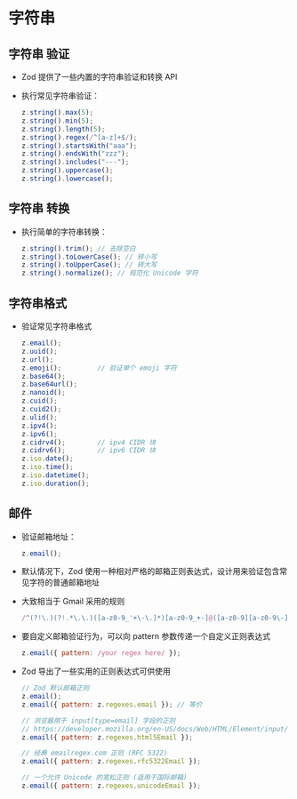 # 字符串

## 字符串 验证

+ Zod 提供了一些内置的字符串验证和转换 API
+ 执行常见字符串验证：

  ```js
  z.string().max(5);
  z.string().min(5);
  z.string().length(5);
  z.string().regex(/^[a-z]+$/);
  z.string().startsWith("aaa");
  z.string().endsWith("zzz");
  z.string().includes("---");
  z.string().uppercase();
  z.string().lowercase();
  ```

## 字符串 转换

+ 执行简单的字符串转换：

  ```js
  z.string().trim(); // 去除空白
  z.string().toLowerCase(); // 转小写
  z.string().toUpperCase(); // 转大写
  z.string().normalize(); // 规范化 Unicode 字符
  ```

## 字符串格式

+ 验证常见字符串格式

  ```js
  z.email();
  z.uuid();
  z.url();
  z.emoji();         // 验证单个 emoji 字符
  z.base64();
  z.base64url();
  z.nanoid();
  z.cuid();
  z.cuid2();
  z.ulid();
  z.ipv4();
  z.ipv6();
  z.cidrv4();        // ipv4 CIDR 块
  z.cidrv6();        // ipv6 CIDR 块
  z.iso.date();
  z.iso.time();
  z.iso.datetime();
  z.iso.duration();
  ```

## 邮件

+ 验证邮箱地址：

  ```js
  z.email();
  ```

+ 默认情况下，Zod 使用一种相对严格的邮箱正则表达式，设计用来验证包含常见字符的普通邮箱地址
+ 大致相当于 Gmail 采用的规则

  ```js
  /^(?!\.)(?!.*\.\.)([a-z0-9_'+\-\.]*)[a-z0-9_+-]@([a-z0-9][a-z0-9\-]*\.)+[a-z]{2,}$/i
  ```

+ 要自定义邮箱验证行为，可以向 pattern 参数传递一个自定义正则表达式

  ```js
  z.email({ pattern: /your regex here/ });
  ```

+ Zod 导出了一些实用的正则表达式可供使用

  ```js
  // Zod 默认邮箱正则
  z.email();
  z.email({ pattern: z.regexes.email }); // 等价

  // 浏览器用于 input[type=email] 字段的正则
  // https://developer.mozilla.org/en-US/docs/Web/HTML/Element/input/email
  z.email({ pattern: z.regexes.html5Email });

  // 经典 emailregex.com 正则 (RFC 5322)
  z.email({ pattern: z.regexes.rfc5322Email });

  // 一个允许 Unicode 的宽松正则 (适用于国际邮箱)
  z.email({ pattern: z.regexes.unicodeEmail });
  ```


